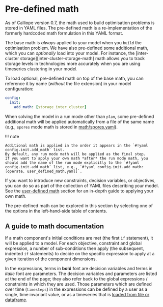 # Pre-defined math

As of Calliope version 0.7, the math used to build optimisation problems is stored in YAML files.
The pre-defined math is a re-implementation of the formerly hardcoded math formulation in this YAML format.

The base math is _always_ applied to your model when you `build` the optimisation problem.
We have also pre-defined some additional math, which you can _optionally_ load into your model.
For instance, the [inter-cluster storage][inter-cluster-storage-math] math allows you to track storage levels in technologies more accurately when you are using timeseries clustering in your model.

To load optional, pre-defined math on top of the base math, you can reference it by name (_without_ the file extension) in your model configuration:

```yaml
config:
  init:
    add_math: [storage_inter_cluster]
```

When solving the model in a run mode other than `plan`, some pre-defined additional math will be applied automatically from a file of the same name (e.g., `spores` mode math is stored in [math/spores.yaml](https://github.com/calliope-project/calliope/blob/main/src/calliope/math/spores.yaml)).

!!! note

    Additional math is applied in the order it appears in the `#!yaml config.init.add_math` list.
    By default, any run mode math will be applied as the final step.
    If you want to apply your own math *after* the run mode math, you should add the name of the run mode explicitly to the `#!yaml config.init.add_math` list, e.g., `#!yaml config.init.add_math: [operate, user_defined_math.yaml]`.

If you want to introduce new constraints, decision variables, or objectives, you can do so as part of the collection of YAML files describing your model.
See the [user-defined math](../user_defined_math/index.md) section for an in-depth guide to applying your own math.

The pre-defined math can be explored in this section by selecting one of the options in the left-hand-side table of contents.

## A guide to math documentation

If a math component's initial conditions are met (the first `if` statement), it will be applied to a model.
For each objective, constraint and global expression, a number of sub-conditions then apply (the subsequent, indented `if` statements) to decide on the specific expression to apply at a given iteration of the component dimensions.

In the expressions, terms in **bold** font are decision variables and terms in *italic* font are parameters.
The decision variables and parameters are listed at the end of the page; they also refer back to the global expressions / constraints in which they are used.
Those parameters which are defined over time (`timesteps`) in the expressions can be defined by a user as a single, time invariant value, or as a timeseries that is [loaded from file or dataframe](../creating/data_sources.md).
